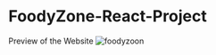 # FoodyZone-React-Project

Preview of the Website
![foodyzoon](https://github.com/ImtinanFakhar/FoodyZone-React-PJ/assets/91307080/1f97125b-8a5e-4823-97e4-5ced48593c95)
